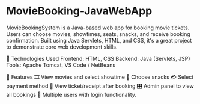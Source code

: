 # MovieBooking-JavaWebApp
MovieBookingSystem is a Java-based web app for booking movie tickets. Users can choose movies, showtimes, seats, snacks, and receive booking confirmation. Built using Java Servlets, HTML, and CSS, it's a great project to demonstrate core web development skills.

🔧 Technologies Used
Frontend: HTML, CSS
Backend: Java (Servlets, JSP)
Tools: Apache Tomcat, VS Code / NetBeans

🚀 Features
🎞️ View movies and select showtime
🍿 Choose snacks
💳 Select payment method
📄 View ticket/receipt after booking
🎛️ Admin panel to view all bookings
🔐 Multiple users with login functionality.



